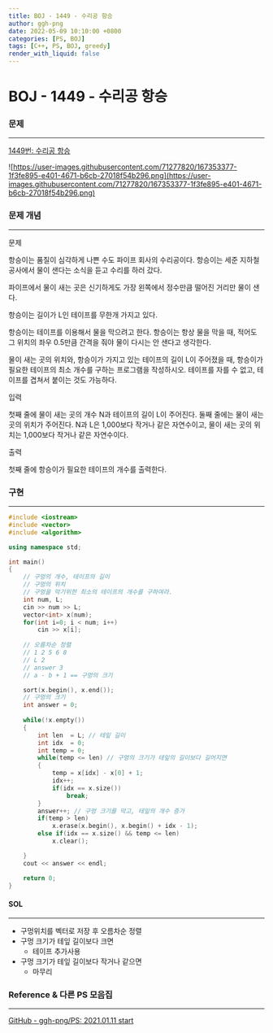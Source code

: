 ```yaml
---
title: BOJ - 1449 - 수리공 항승
author: ggh-png
date: 2022-05-09 10:10:00 +0800
categories: [PS, BOJ]
tags: [C++, PS, BOJ, greedy]
render_with_liquid: false
---
```


# BOJ - 1449 - 수리공 항승

### 문제

---

[1449번: 수리공 항승](https://www.acmicpc.net/problem/1449)

![https://user-images.githubusercontent.com/71277820/167353377-1f3fe895-e401-4671-b6cb-27018f54b296.png](https://user-images.githubusercontent.com/71277820/167353377-1f3fe895-e401-4671-b6cb-27018f54b296.png)

### 문제 개념

---

문제

항승이는 품질이 심각하게 나쁜 수도 파이프 회사의 수리공이다. 항승이는 세준 지하철 공사에서 물이 샌다는 소식을 듣고 수리를 하러 갔다.

파이프에서 물이 새는 곳은 신기하게도 가장 왼쪽에서 정수만큼 떨어진 거리만 물이 샌다.

항승이는 길이가 L인 테이프를 무한개 가지고 있다.

항승이는 테이프를 이용해서 물을 막으려고 한다. 항승이는 항상 물을 막을 때, 적어도 그 위치의 좌우 0.5만큼 간격을 줘야 물이 다시는 안 샌다고 생각한다.

물이 새는 곳의 위치와, 항승이가 가지고 있는 테이프의 길이 L이 주어졌을 때, 항승이가 필요한 테이프의 최소 개수를 구하는 프로그램을 작성하시오. 테이프를 자를 수 없고, 테이프를 겹쳐서 붙이는 것도 가능하다.

입력

첫째 줄에 물이 새는 곳의 개수 N과 테이프의 길이 L이 주어진다. 둘째 줄에는 물이 새는 곳의 위치가 주어진다. N과 L은 1,000보다 작거나 같은 자연수이고, 물이 새는 곳의 위치는 1,000보다 작거나 같은 자연수이다.

출력

첫째 줄에 항승이가 필요한 테이프의 개수를 출력한다.

### 구현

---

```cpp
#include <iostream>
#include <vector>
#include <algorithm>

using namespace std; 

int main()
{
    // 구멍의 개수, 테이프의 길이 
    // 구멍의 위치
    // 구멍을 막기위한 최소의 테이프의 개수를 구하여라. 
    int num, L;
    cin >> num >> L;
    vector<int> x(num);
    for(int i=0; i < num; i++)
        cin >> x[i];
    
    // 오름차순 정렬 
    // 1 2 5 6 8
    // L 2
    // answer 3
    // a - b + 1 == 구멍의 크기

    sort(x.begin(), x.end());
    // 구멍의 크기
    int answer = 0;
    
    while(!x.empty())
    {
        int len  = L; // 테잎 길이 
        int idx  = 0;
        int temp = 0;
        while(temp <= len) // 구멍의 크기가 테잎의 길이보다 길어지면 
        {
            temp = x[idx] - x[0] + 1;
            idx++;
            if(idx == x.size())
                break;
        }
        answer++; // 구멍 크기를 막고, 테잎의 개수 증가 
        if(temp > len)
            x.erase(x.begin(), x.begin() + idx - 1);
        else if(idx == x.size() && temp <= len)
            x.clear();  

    }
    cout << answer << endl; 

    return 0;
}
```

#### SOL

---

- 구멍위치를 벡터로 저장 후 오름차순 정렬
- 구멍 크기가 테잎 길이보다 크면
    - 테이프 추가사용
- 구멍 크기가 테잎 길이보다 작거나 같으면
    - 마무리

### Reference & 다른 PS 모음집

---

[GitHub - ggh-png/PS: 2021.01.11 start](https://github.com/ggh-png/PS)